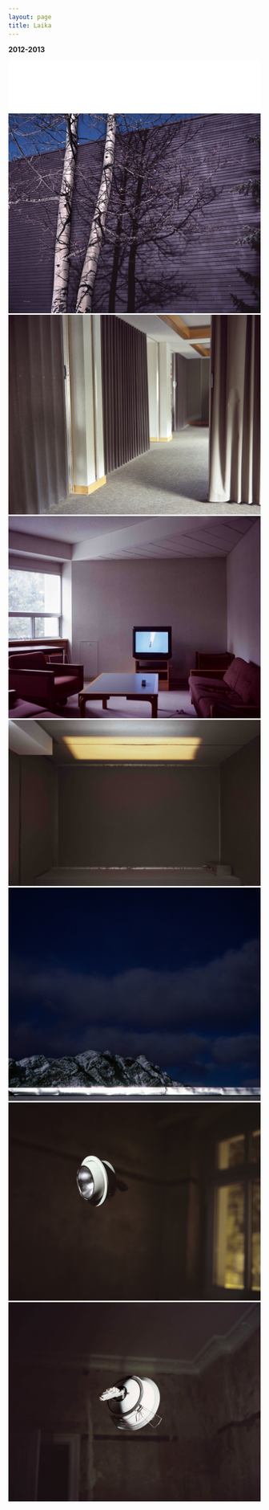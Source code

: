 ```yaml
---
layout: page
title: Laika
---
```


**2012-2013**

<img src="/public/Screen Shot 2018-03-07 at 11.43.36.png">

<img src="/public/2017 banff 2arvores-peq.jpg">

<img src="/public/2017 cortinas limpo.jpg">

<img src="/public/2017 banff TV lounge.jpg">

<img src="/public/space room sound booth rashad limpo.jpg">

<img src="/public/montanhas banff.jpg">

<img src="/public/satelite1b final peq.jpg">

<img src="/public/satelite4-a peq FINAL.jpg">
